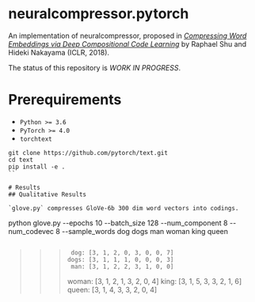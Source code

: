 # neuralcompressor.pytorch

An implementation of neuralcompressor, proposed in [*Compressing Word Embeddings via Deep Compositional Code Learning*](http://arxiv.org/abs/1711.01068) by Raphael Shu and Hideki Nakayama (ICLR, 2018).

The status of this repository is *WORK IN PROGRESS*.

# Prerequirements

* `Python >= 3.6`
* `PyTorch >= 4.0`
* `torchtext` 

```
git clone https://github.com/pytorch/text.git
cd text
pip install -e .
``

# Results
## Qualitative Results

`glove.py` compresses GloVe-6b 300 dim word vectors into codings.

```
python glove.py --epochs 10 --batch_size 128 --num_component 8 --num_codevec 8 --sample_words dog dogs man woman king queen
```

```
>>>      dog: [3, 1, 2, 0, 3, 0, 0, 7]
>>>     dogs: [3, 1, 1, 1, 0, 0, 0, 3]
>>>      man: [3, 1, 2, 2, 3, 1, 0, 0]
>>>    woman: [3, 1, 2, 1, 3, 2, 0, 4]
>>>     king: [3, 1, 5, 3, 3, 2, 1, 6]
>>>    queen: [3, 1, 4, 3, 3, 2, 0, 4]
```
